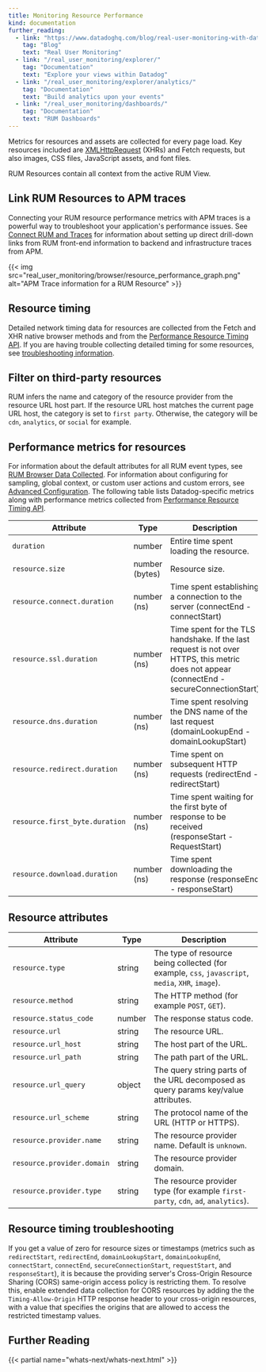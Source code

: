 ```yaml
---
title: Monitoring Resource Performance
kind: documentation
further_reading:
  - link: "https://www.datadoghq.com/blog/real-user-monitoring-with-datadog/"
    tag: "Blog"
    text: "Real User Monitoring"
  - link: "/real_user_monitoring/explorer/"
    tag: "Documentation"
    text: "Explore your views within Datadog"
  - link: "/real_user_monitoring/explorer/analytics/"
    tag: "Documentation"
    text: "Build analytics upon your events"
  - link: "/real_user_monitoring/dashboards/"
    tag: "Documentation"
    text: "RUM Dashboards"
---
```


Metrics for resources and assets are collected for every page load. Key resources included are [XMLHttpRequest][1] (XHRs) and Fetch requests, but also images, CSS files, JavaScript assets, and font files.

RUM Resources contain all context from the active RUM View.

## Link RUM Resources to APM traces

Connecting your RUM resource performance metrics with APM traces is a powerful way to troubleshoot your application's performance issues. See [Connect RUM and Traces][2] for information about setting up direct drill-down links from RUM front-end information to backend and infrastructure traces from APM.

{{< img src="real_user_monitoring/browser/resource_performance_graph.png" alt="APM Trace information for a RUM Resource"  >}}

## Resource timing

Detailed network timing data for resources are collected from the Fetch and XHR native browser methods and from the [Performance Resource Timing API][3]. If you are having trouble collecting detailed timing for some resources, see [troubleshooting information](#resource-timing-troubleshooting).

## Filter on third-party resources

RUM infers the name and category of the resource provider from the resource URL host part. If the resource URL host matches the current page URL host, the category is set to `first party`. Otherwise, the category will be `cdn`, `analytics`, or `social` for example.

## Performance metrics for resources

For information about the default attributes for all RUM event types, see [RUM Browser Data Collected][4]. For information about configuring for sampling, global context, or custom user actions and custom errors, see [Advanced Configuration][5]. The following table lists Datadog-specific metrics along with performance metrics collected from [Performance Resource Timing API][3].

| Attribute                              | Type           | Description                                                                                                                               |
|----------------------------------------|----------------|-------------------------------------------------------------------------------------------------------------------------------------------|
| `duration`                             | number         | Entire time spent loading the resource.                                                                                                   |
| `resource.size`                | number (bytes) | Resource size.                                                                                                                            |
| `resource.connect.duration`    | number (ns)    | Time spent establishing a connection to the server (connectEnd - connectStart)                                                            |
| `resource.ssl.duration`        | number (ns)    | Time spent for the TLS handshake. If the last request is not over HTTPS, this metric does not appear (connectEnd - secureConnectionStart) |
| `resource.dns.duration`        | number (ns)    | Time spent resolving the DNS name of the last request (domainLookupEnd - domainLookupStart)                                               |
| `resource.redirect.duration`   | number (ns)    | Time spent on subsequent HTTP requests (redirectEnd - redirectStart)                                                                      |
| `resource.first_byte.duration` | number (ns)    | Time spent waiting for the first byte of response to be received (responseStart - RequestStart)                                           |
| `resource.download.duration`   | number (ns)    | Time spent downloading the response (responseEnd - responseStart)                                                                         |

## Resource attributes

| Attribute                      | Type   | Description                                                                             |
|--------------------------------|--------|-----------------------------------------------------------------------------------------|
| `resource.type`                | string | The type of resource being collected (for example, `css`, `javascript`, `media`, `XHR`, `image`).           |
| `resource.method`                | string | The HTTP method (for example `POST`, `GET`).           |
| `resource.status_code`             | number | The response status code.                                                               |
| `resource.url`                     | string | The resource URL.                                                                       |
| `resource.url_host`        | string | The host part of the URL.                                                          |
| `resource.url_path`        | string | The path part of the URL.                                                          |
| `resource.url_query` | object | The query string parts of the URL decomposed as query params key/value attributes. |
| `resource.url_scheme`      | string | The protocol name of the URL (HTTP or HTTPS).                                            |
| `resource.provider.name`      | string | The resource provider name. Default is `unknown`.                                            |
| `resource.provider.domain`      | string | The resource provider domain.                                            |
| `resource.provider.type`      | string | The resource provider type (for example `first-party`, `cdn`, `ad`, `analytics`).                                            |

## Resource timing troubleshooting

If you get a value of zero for resource sizes or timestamps (metrics such as `redirectStart`, `redirectEnd`, `domainLookupStart`, `domainLookupEnd`, `connectStart`, `connectEnd`, `secureConnectionStart`, `requestStart`, and `responseStart`), it is because the providing server's Cross-Origin Resource Sharing (CORS) same-origin access policy is restricting them. To resolve this, enable extended data collection for CORS resources by adding the the `Timing-Allow-Origin` HTTP response header to your cross-origin resources, with a value that specifies the origins that are allowed to access the restricted timestamp values.


## Further Reading

{{< partial name="whats-next/whats-next.html" >}}

[1]: https://developer.mozilla.org/en-US/docs/Web/API/XMLHttpRequest
[2]: /real_user_monitoring/connect_rum_and_traces
[3]: https://developer.mozilla.org/en-US/docs/Web/API/PerformanceResourceTiming
[4]: /real_user_monitoring/browser/data_collected/?tab=resource#default-attributes
[5]: /real_user_monitoring/browser/advanced_configuration/
